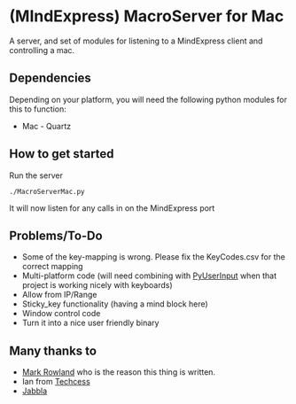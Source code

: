 (MIndExpress) MacroServer for Mac
===========

A server, and set of modules for listening to a MindExpress client and controlling a mac.


Dependencies
------------

Depending on your platform, you will need the following python modules for this to function:

  * Mac - Quartz

How to get started
------------------

Run the server

    ./MacroServerMac.py

It will now listen for any calls in on the MindExpress port

Problems/To-Do
------------------

* Some of the key-mapping is wrong. Please fix the KeyCodes.csv for the correct mapping
* Multi-platform code (will need combining with [PyUserInput](https://github.com/SavinaRoja/PyUserInput) when that project is working nicely with keyboards)
* Allow from IP/Range
* Sticky_key functionality (having a mind block here)
* Window control code
* Turn it into a nice user friendly binary 

Many thanks to
--------------

* [Mark Rowland](http://www.youtube.com/watch?v=_Ox94YrYtGo) who is the reason this thing is written. 
* Ian from [Techcess](http://techcess.co.uk)
* [Jabbla](http://www.jabbla.com)


